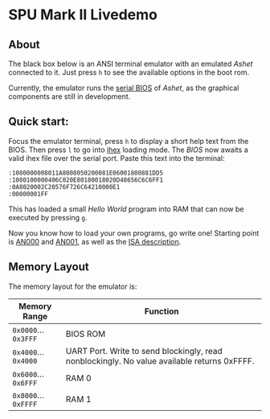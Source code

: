 # SPU Mark II Livedemo

<link rel="stylesheet" href="xterm/xterm.css" />
<script src="xterm/xterm.js"></script>

## About

The black box below is an ANSI terminal emulator with an emulated *Ashet* connected to it. Just press `h` to see the available options in the boot rom.

Currently, the emulator runs the [serial BIOS](https://github.com/MasterQ32/spu-mark-ii/blob/master/apps/web-firmware/main.asm) of *Ashet*, as the graphical components are still in development.

<div id="live-terminal"></div>


<!-- 
<code id="live-terminal" tabindex="0">
<pre id="live-terminal-text"></pre><span class="blink">█</span><br />
</code>
-->

<script type="text/javascript" src="livedemo.js"></script>

## Quick start:

Focus the emulator terminal, press `h` to display a short help text from the BIOS. Then press `l` to go into [ihex](https://en.wikipedia.org/wiki/Intel_HEX) loading mode. The *BIOS* now awaits a valid ihex file over the serial port. Paste this text into the terminal:

```ihex
:1080000008011A8008050200081E06001800881DD5
:1080100000406C020E80180018020D48656C6C6FF1
:0A8020002C20576F726C64210000E1
:00000001FF
```

This has loaded a small *Hello World* program into RAM that can now be executed by pressing `g`.

Now you know how to load your own programs, go write one! Starting point is <a href="docs/an000.htm">AN000</a> and
  <a href="docs/an001.htm">AN001</a>, as well as the <a href="docs/isa.htm">ISA description</a>.
</p>

## Memory Layout

The memory layout for the emulator is:

| Memory Range        | Function          |
|---------------------|-------------------|
| `0x0000`…`0x3FFF` | BIOS ROM          |
| `0x4000`…`0x4000` | UART Port. Write to send blockingly, read nonblockingly. No value available returns 0xFFFF. |
| `0x6000`…`0x6FFF` | RAM 0             |
| `0x8000`…`0xFFFF` | RAM 1             |
